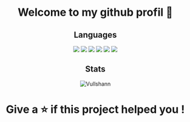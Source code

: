 <h1 align="center">Welcome to my github profil 👋</h1>

<h2 align="center">Languages</h2>

<p align="center">
<img src="https://img.shields.io/badge/Gmod%20Lua-AEAE00?style=for-the-badge&logo=lua&logoColor=white">
<img src="https://img.shields.io/badge/javascript-%23323330.svg?style=for-the-badge&logo=javascript&logoColor=%23F7DF1E">
<img src="https://img.shields.io/badge/node.js-6DA55F?style=for-the-badge&logo=node.js&logoColor=white">
<img src="https://img.shields.io/badge/Csharp-A50000?style=for-the-badge&logo=Csharp&logoColor=white">
<img src="https://img.shields.io/badge/blueprint-3336FF?style=for-the-badge&logo=blueprint&logoColor=white">
<img src="https://img.shields.io/badge/quantum-A5A5A5?style=for-the-badge&logo=quantum&logoColor=white">
</p>

<h2 align="center">Stats</h2>

<p align="center"><img src="https://github-readme-streak-stats.herokuapp.com/?user=Vullshann&theme=dark&hide_border=false&stroke=0000&background=0D1117&ring=FFFFFF&fire=e6b800&currStreakLabel=FFFFFF" alt="Vullshann"/></p>

<h1 align="center">Give a ⭐️ if this project helped you !</h1>
